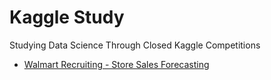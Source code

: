 # Kaggle Study

Studying Data Science Through Closed Kaggle Competitions

* [Walmart Recruiting - Store Sales Forecasting](https://www.kaggle.com/c/walmart-recruiting-store-sales-forecasting)


